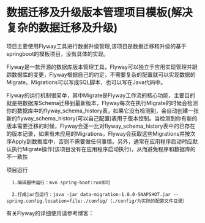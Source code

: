 # 数据迁移及升级版本管理项目模板(解决复杂的数据迁移及升级)

项目主要使用Flyway工具进行数据升级管理,该项目是数据迁移和升级的基于springboot的模板项目，没有具体的实现。

Flyway是一款开源的数据库版本管理工具，Flyway可以独立于应用实现管理并跟踪数据库的变更，Flyway根据自己的约定，不需要复杂的配置就可以实现数据的Migrate。Migrations可以写成SQL脚本，也可以写在Java代码中。

Flyway的运行机制很简单，其中Migrate是Flyway工作流的核心功能，主要目的就是把数据库Schema迁移到最新版本，Flyway每次在执行Migrate的时候会检测你的数据库中的flyway_schema_history表，如果它没有检测到，会自动创建一张新的flyway_schema_history(可以自己配置)表用于版本控制。当检测到你有新的版本需要迁移的时候，Flyway会逐一比对flyway_schema_history表中的已存在的版本记录，如果有未应用的Migrations，Flyway会获取这些Migrations并按次序Apply到数据库中，否则不需要做任何事情。另外，通常在应用程序启动时应默认执行Migrate操作(该项目没有在应用程序启动执行)，从而避免程序和数据库的不一致性

项目运行
      
      1.编辑器中运行：mvn spring-boot:run即可
      
      2.打成jar包运行：java -jar data-migration-1.0.0-SNAPSHOT.jar --spring.config.location=file:./config/（./config/为实际的配置文件目录）
      
有关Flyway的详细使用请参考博客：
      
